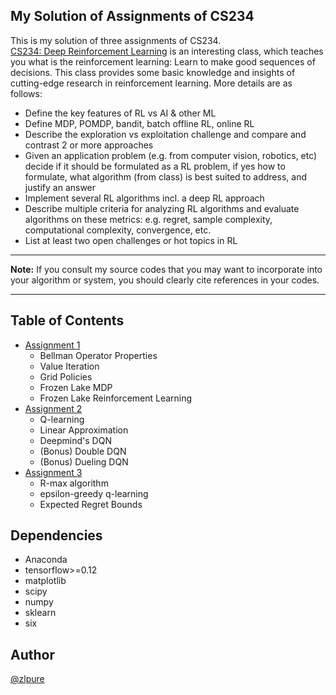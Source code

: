## My Solution of Assignments of CS234
This is my solution of three assignments of CS234.<br>
[CS234: Deep Reinforcement Learning](http://cs234.stanford.edu/) is
an interesting class, which teaches you what is the reinforcement learning:
 Learn to make good sequences of decisions. This class provides some basic knowledge and insights of cutting-edge research in reinforcement learning. More details are as follows:
* Define the key features of RL vs AI & other ML 
* Define MDP, POMDP, bandit, batch offline RL, online RL
* Describe the exploration vs exploitation challenge and compare and contrast 2 or more approaches
* Given an application problem (e.g. from computer vision, robotics, etc) decide if it should be formulated as a RL problem, if yes how to formulate, what algorithm (from class) is best suited to address, and justify an answer
* Implement several RL algorithms incl. a deep RL approach
* Describe multiple criteria for analyzing RL algorithms and evaluate algorithms on these metrics: e.g. regret, sample complexity, computational complexity, convergence, etc. 
* List at least two open challenges or hot topics in RL
******
**Note:** If you consult my source codes that you may want to incorporate into your algorithm or system, you should clearly cite references in your codes.
******

## Table of Contents
* [Assignment 1](https://github.com/zlpure/CS234/tree/master/assignment1)
  * Bellman Operator Properties
  * Value Iteration
  * Grid Policies
  * Frozen Lake MDP
  * Frozen Lake Reinforcement Learning
* [Assignment 2](https://github.com/zlpure/CS234/tree/master/assignment2)
  * Q-learning
  * Linear Approximation
  * Deepmind's DQN
  * (Bonus) Double DQN
  * (Bonus) Dueling DQN
* [Assignment 3](https://github.com/zlpure/CS234/tree/master/assignment3)
  * R-max algorithm
  * epsilon-greedy q-learning
  * Expected Regret Bounds

## Dependencies
* Anaconda
* tensorflow>=0.12
* matplotlib
* scipy
* numpy
* sklearn
* six

## Author
[@zlpure](github.com/zlpure)
